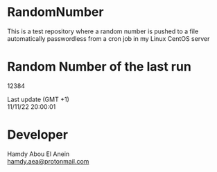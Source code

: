 # RandomNumber    
This is a test repository where a random number is pushed to a file automatically passwordless from a cron job in my Linux CentOS server    
# Random Number of the last run   
12384
      
Last update (GMT +1)    
11/11/22 20:00:01
# Developer    
Hamdy Abou El Anein   
hamdy.aea@protonmail.com
